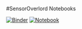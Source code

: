 #SensorOverlord Notebooks

[![Binder](https://mybinder.org/badge_logo.svg)](https://mybinder.org/v2/gh/julianstanley/SensorOverlord_Notebooks/master)
[![Notebook](https://img.shields.io/badge/SensorOverlord-R%20Package%20Source-brightgreen.svg)](https://github.com/julianstanley/SensorOverlord)